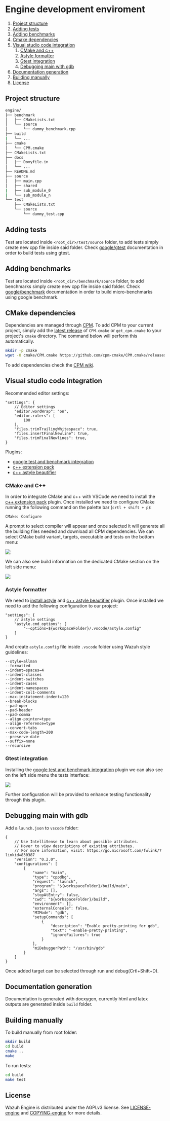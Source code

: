 # Engine development enviroment

1. [Project structure](#structure)
1. [Adding tests](#addtest)
1. [Adding benchmarks](#addbench)
1. [Cmake dependencies](#cmakedep)
1. [Visual studio code integration](#VSC)
    1. [CMake and c++](#CMAKECPP)
    1. [Astyle formatter](#astyle)
    1. [Gtest integration](#gtest)
    1. [Debugging main with gdb](#debug)
1. [Documentation generation](#docxygen)
1. [Building manually](#buildmanual)
1. [License](#license)

<a name="structure"></a>
## Project structure
```bash
engine/
├── benchmark
│   ├── CMakeLists.txt
│   └── source
│       └── dummy_benchmark.cpp
├── build
|   └── ...
├── cmake
│   └── CPM.cmake
├── CMakeLists.txt
├── docs
│   ├── Doxyfile.in
│   └── ...
├── README.md
├── source
│   ├── main.cpp
│   ├── shared
|   ├── sub_module_0
|   └── sub_module_n
└── test
    ├── CMakeLists.txt
    └── source
        └── dummy_test.cpp
```

<a name="addtest"></a>
## Adding tests
Test are located inside `<root_dir>/test/source` folder, to add tests simply create new cpp file inside said folder. Check [google/gtest](https://github.com/google/googletest) documentation in order to build tests using gtest.

<a name="addbench"></a>
## Adding benchmarks
Test are located inside `<root_dir>/benchmark/source` folder, to add benchmarks simply create new cpp file inside said folder. Check [google/benchmark](https://github.com/google/benchmark) documentation in order to build micro-benchmarks using google benchmark.

<a name="cmakedep"></a>
## CMake dependencies
Dependencies are managed through [CPM](https://github.com/cpm-cmake/CPM.cmake).
To add CPM to your current project, simply add the [latest release](https://github.com/cpm-cmake/CPM.cmake/releases/latest) of `CPM.cmake` or `get_cpm.cmake` to your project's `cmake` directory.
The command below will perform this automatically.

```bash
mkdir -p cmake
wget -O cmake/CPM.cmake https://github.com/cpm-cmake/CPM.cmake/releases/latest/download/get_cpm.cmake
```

To add dependencies check the [CPM wiki](https://github.com/cpm-cmake/CPM.cmake/wiki/More-Snippets).

<a name="VSC"></a>
## Visual studio code integration
Recommended editor settings:
```
"settings": {
    // Editor settings
    "editor.wordWrap": "on",
    "editor.rulers": [
        100
    ],
    "files.trimTrailingWhitespace": true,
    "files.insertFinalNewline": true,
    "files.trimFinalNewlines": true,
}
```
Plugins:
- [google test and benchmark integration](https://marketplace.visualstudio.com/items?itemName=matepek.vscode-catch2-test-adapter)
- [c++ extension pack](https://marketplace.visualstudio.com/items?itemName=ms-vscode.cpptools-extension-pack)
- [c++ astyle beautifier](https://marketplace.visualstudio.com/items?itemName=chiehyu.vscode-astyle)

<a name="CMAKECPP"></a>
### CMake and C++
In order to integrate CMake and c++ with VSCode we need to install the [c++ extension pack](https://marketplace.visualstudio.com/items?itemName=ms-vscode.cpptools-extension-pack) plugin. Once installed we need to configure CMake running the following command on the palette bar (`crtl + shift + p`):
```
CMake: Configure
```
A prompt to select compiler will appear and once selected it will generate all the building files needed and download all CPM dependencies. We can select CMake build variant, targets, executable and tests on the bottom menu:

![](docs/img/bottom_menu.png)

We can also see build information on the dedicated CMake section on the left side menu:

![](docs/img/left_menu_cmake.png)

<a name="astyle"></a>
### Astyle formatter
We need to [install astyle](http://astyle.sourceforge.net/install.html) and [c++ astyle beautifier](https://marketplace.visualstudio.com/items?itemName=chiehyu.vscode-astyle) plugin. Once installed we need to add the following configuration to our project:
```
"settings": {
    // astyle settings
    "astyle.cmd_options": [
        "--options=${workspaceFolder}/.vscode/astyle.config"
    ]
}
```
And create `astyle.config` file inside `.vscode` folder using Wazuh style guidelines:
```
--style=allman
--formatted
--indent=spaces=4
--indent-classes
--indent-switches
--indent-cases
--indent-namespaces
--indent-col1-comments
--max-instatement-indent=120
--break-blocks
--pad-oper
--pad-header
--pad-comma
--align-pointer=type
--align-reference=type
--convert-tabs
--max-code-length=200
--preserve-date
--suffix=none
--recursive
```

<a name="gtest"></a>
### Gtest integration
Installing the [google test and benchmark integration](https://marketplace.visualstudio.com/items?itemName=matepek.vscode-catch2-test-adapter) plugin we can also see on the left side menu the tests interface:

![](docs/img/left_menu_tests.png)

Further configuration will be provided to enhance testing functionality through this plugin.

<a name="debug"></a>
## Debugging main with gdb
Add a `launch.json` to `vscode` folder:
```
{
    // Use IntelliSense to learn about possible attributes.
    // Hover to view descriptions of existing attributes.
    // For more information, visit: https://go.microsoft.com/fwlink/?linkid=830387
    "version": "0.2.0",
    "configurations": [
        {
            "name": "main",
            "type": "cppdbg",
            "request": "launch",
            "program": "${workspaceFolder}/build/main",
            "args": [],
            "stopAtEntry": false,
            "cwd": "${workspaceFolder}/build",
            "environment": [],
            "externalConsole": false,
            "MIMode": "gdb",
            "setupCommands": [
                {
                    "description": "Enable pretty-printing for gdb",
                    "text": "-enable-pretty-printing",
                    "ignoreFailures": true
                }
            ],
            "miDebuggerPath": "/usr/bin/gdb"
        }
    ]
}
```
Once added target can be selected through run and debug(Crtl+Shift+D).

<a name="docxygen"></a>
## Documentation generation
Documentation is generated with docxygen, currently html and latex outputs are generated inside `build` folder.

<a name="buildmanual"></a>
## Building manually
To build manually from root folder:
```bash
mkdir build
cd build
cmake ..
make
```

To run tests:
```bash
cd build
make test
```
<a name="license"></a>
## License
Wazuh Engine is distributed under the AGPLv3 license. See [LICENSE-engine](LICENSE-engine) and [COPYING-engine](COPYING-engine) for more details.
